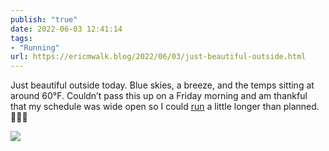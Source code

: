 ```yaml
---
publish: "true"
date: 2022-06-03 12:41:14
tags:
- "Running"
url: https://ericmwalk.blog/2022/06/03/just-beautiful-outside.html
---
```

Just beautiful outside today. Blue skies, a breeze, and the temps sitting at around 60°F. Couldn’t pass this up on a Friday morning and am thankful that my schedule was wide open so I could [run](http://www.strava.com/activities/7249417255) a little longer than planned. 🏃🏻‍♂️


![](https://ericmwalk.blog/uploads/2022/3e2674d467.jpg)